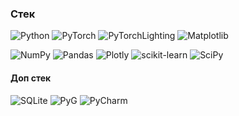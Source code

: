 <!--- 
<h1 align="center"> Привет, я <a href="ссылка" target="_blank">А. К.</a> 
  
<img src="https://github.com/blackcater/blackcater/raw/main/images/Hi.gif" height="32"/></h1>

<h3 align="center">Информация обо мне</h3>
-->

### Стек

![Python](https://img.shields.io/badge/python-3670A0?style=flat&logo=python&logoColor=ffdd54)
![PyTorch](https://img.shields.io/badge/PyTorch-%23EE4C2C.svg?style=flat&logo=PyTorch&logoColor=white)
![PyTorchLighting](https://img.shields.io/badge/PyTorch_Lighting-%792EE5.svg?style=flate&logo=PyTorchLightning&logoColor=white&color=792EE5)
![Matplotlib](https://img.shields.io/badge/Matplotlib-%23ffffff.svg?style=flat&logo=Matplotlib&logoColor=white&color=black)

![NumPy](https://img.shields.io/badge/numpy-%23013243.svg?style=flat&logo=numpy&logoColor=white)
![Pandas](https://img.shields.io/badge/pandas-%23150458.svg?style=flat&logo=pandas&logoColor=white)
![Plotly](https://img.shields.io/badge/Plotly-%233F4F75.svg?style=flat&logo=plotly&logoColor=white)
![scikit-learn](https://img.shields.io/badge/scikit--learn-%23F7931E.svg?style=flat&logo=scikit-learn&logoColor=white)
![SciPy](https://img.shields.io/badge/SciPy-%230C55A5.svg?style=flat&logo=scipy&logoColor=%white)

#### Доп стек

![SQLite](https://img.shields.io/badge/sqlite-%2307405e.svg?style=flat&logo=sqlite&logoColor=white)
![PyG](https://img.shields.io/badge/PyG-%792EE5.svg?style=flat&logo=PyG&logoColor=white&color=3C2179)
![PyCharm](https://img.shields.io/badge/pycharm-143?style=flat&logo=pycharm&logoColor=black&color=black&labelColor=green)

